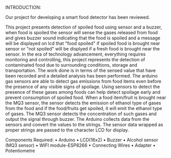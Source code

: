 INTRODUCTION:

Our project for developing a smart food detector has been reviewed.

This project presents detection of spoiled food using sensor and a buzzer, when food is spoiled the sensor will sense the gases released from food and gives buzzer sound indicating that the food is spoiled and a message will be displayed on lcd that "food spoiled" if spoiled food is brought near sensor or "not spoiled" will be displyed if a fresh food is brought near the sensor.
In the era of technology advancement, everything requires monitoring and controlling, this project represents the detection of contaminated food due to surrounding conditions, storage and transportation. The work done is in terms of the sensed value that have been recorded and a detailed analysis has been performed. 
The arduino gas sensors are able to detect gas emissions from food items even before the presence of any visible signs of spoilage. Using sensors to detect the presence of these gases among foods can help detect spoilage early and prevent consumption of spoiled food. 
When a food item/fruit is brought near the MQ3 sensor, the sensor detects the emission of ethanol type of gases from the food and if the food/fruits get spoiled, it will emit the ethanol type of gases. The MQ3 sensor detects the concentration of such gases and output the signal through buzzer.
The Arduino collects data from the sensors and convert the values to the strings. The sensor data wrapped as proper strings are passed to the character LCD for display.

Components Required:
•	Arduino 
•	LCD(16x2) 
•	Buzzer 
•	Alcohol sensor (MQ3 sensor)
•	WIFI module-ESP8266 
•	Connecting Wires 
•	Adapter 
•	Potentiometre 
